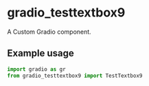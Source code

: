 
# gradio_testtextbox9
A Custom Gradio component.

## Example usage

```python
import gradio as gr
from gradio_testtextbox9 import TestTextbox9
```
